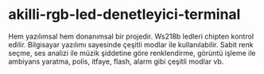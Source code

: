 # akilli-rgb-led-denetleyici-terminal
Hem yazılımsal hem donanımsal bir projedir. Ws218b ledleri chipten kontrol edilir. Bilgisayar yazılımı sayesinde çeşitli modlar ile kullanılabilir. Sabit renk seçme, ses analizi ile müzik şiddetine göre renklendirme, görüntü işleme ile ambiyans yaratma, polis, itfaye, flash, alarm gibi çeşitli modlar vb.
